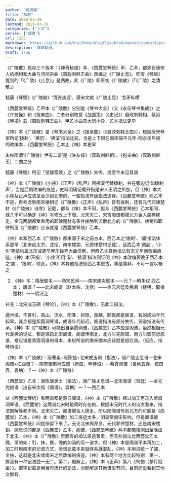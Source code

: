 ```yaml
---
author: "柯棋瀚"
title: "解航"
date: 2020-03-29
lastmod: 2020-03-29
categories: ["人文"]
series: ["讀書"]
url: /225
markdown: 'https://github.com/kujihhoe/blogflex/blob/master/content/post/225論自由.md'
description: '草草翻過。'
draft: true
---
```


《广陵散》现存三个版本：《神奇秘谱》本、《西麓堂琴统》甲、乙本，都源自唐宋人依据相和大曲与河间杂曲《聂政刺韩王曲》改编之《广陵止息》。嵇康《琴赋》提到的「《广陵》《止息》」是两曲，此《广陵》即原初《广陵散》（「《广陵》之清散」）

嵇康《琴赋》《广陵散》‘清雅淡远’，唐宋文献《广陵止息》‘戈矛纵横’

《西麓堂琴统》乙甲本《广陵散》分别是《琴书大全》（又《永乐琴书集成》）之《许友操》和《报亲曲》，二者分别取意《战国策》（《史记》）聂政刺韩相、蔡邕《琴操》载《聂政刺韩王曲》，甲乙本曲意大同小异，乙本指法更早

《神》本《广陵散》是《琴书大全》之《报亲曲》（《聂政刺韩王曲》），根据唐宋琴家所记‘拨剌’、‘拂历’、‘拂滚’指法比较，当是上下限在南宋端平元年-明永乐年间的改编本，《西麓堂琴统》乙本比《神》本更早

朱权所谓‘《广陵散》世有二谱’是《许友操》（聂政刺韩相）、《抱亲曲》（聂政刺韩王）二曲之分

嵇康《琴赋》所记「惩躁雪烦」之《广陵散》失传，或至今未见其谱


《神》本《广陵散》《小序》《正声》《乱声》用拂滚代替拨剌，并在旁边记‘如拨剌声’，当是后期改编的痕迹，史料明确记载开指是宋人王明之所加，但《神》本大小序及正声应该是至少到北宋的，一些指法有唐指法遗存。《西麓堂琴统》则乙本不是，再考虑到南宋楼钥记《广陵散》《正声》《乱声》皆有拨剌，还有元代耶律楚材《《广陵散》诗序》记载，都与《神》本不同，但与《西麓堂琴统》乙本相同，就几乎可以确定《神》本修改上下限。北宋灭亡，宋宫阁谱都被北方金人席卷掳走，金元两朝都受重用的耶律楚材有条件接触到流散北方的《广陵散》。楼钥和耶律所见《广陵散》应该就是《西麓堂琴统》乙本。

《神》本和西乙本《广陵散》都来源于宋之前古本，西乙本之‘拨剌’、‘蠲’指法体系更早（北宋赵太宗、沈括、南宋楼钥、元耶律楚材记载），且西乙本‘调品’、‘小引’等结构属北宋或更早琴乐操弄大曲惯例，但西乙本其他指法有宋元年间改编痕迹，《神》本‘开指’、‘小序’所用‘涓’、‘拂滚’指法则证明《神》本改编要晚于西乙本之‘蠲’、‘拨剌’，除此，《神》本其他指法较西乙本更古，孰是孰非，不可一言以概之

2.  《神》本：隋唐御本——两宋民间——南宋建炎御本——元？—明朱权
      西乙本： 唐谱？——北宋阁谱（赵太宗、沈括）——金元宫廷及民间（楼钥、耶律楚材）——明汪芝


补充：北宋成玉磵《琴论》，《神》本《广陵散》，无此二指法。


遁世操，华胥引，高山，流水，阳春，招隐，获麟，颐真都是阁谱，有的成曲年代较早。其余都是紫霞洞琴谱，成谱年代较迟。阁谱指法有部分失传，洞谱指法有传承。《神》本《广陵散》可能出自紫霞洞谱，《西麓堂》乙本应是阁谱，当然根据元代袁桷的说法，都是源自北宋阁谱。阁谱传南北，北方叫完颜谱，南方叫御前袛应谱，袛应谱是紫霞洞谱的母本，朱权所说的南宋御本应该就是袛应谱。（袛应，指琴待诏）

《神》本《广陵散》：唐曹柔+唐陈拙+北宋成玉磵（指法），唐广陵止息谱—北宋阁谱+江西谱？—南宋御前袛应谱（袛应，琴待诏）—紫霞洞谱（含蔡五弄、嵇四弄，袁桷）？—《神》本《广陵散》

《西麓堂》乙本：唐陈康居士（指法），唐广陵止息谱—北宋阁谱（宫廷）—金元完颜谱（出自宋太祖《阁谱》，袁桷）—？—西乙本


从《西麓堂琴统》看两谱都是源自阁谱，《神》本《广陵散》经过加工再录入紫霞洞琴谱。《西麓堂》这两谱北宋时是同时存在的，根据宋元时代人的诗文看来，指法题解等都不同。北宋灭亡，阁谱被金人掳走，所以随阁谱传到北方的可能是《西麓堂》乙本，《神》本《广陵散》加工痕迹太多，明显受南宋影响，但是阁谱被《西麓堂琴统》间接保留下来了。无论北宋周邦彦，元代耶律楚材，还是南宋楼钥，感觉说的都是《西麓堂》乙本，阁谱，《西麓堂琴统》两本都能推测出至晚出于北宋。《神》本《广陵散》里面有的指法直追曹柔，但有些指法比西麓堂乙本晚，早的如：引，抹，换，晚的如涓的另一谱字。但《神》本是阁谱甲本再加工，加工时用南宋的记谱方式，唐谱记载本来就体系就混乱，《神》本用涓统一了蠲，全扶，这就是北宋或南宋之后改编的痕迹。《神》本有两个地方比较特别：第一，拂滚有一种记法独一无二。第二，题解上，《神》本《正声》第八《徇物（移灯就坐）》。谱字记载是用当时流行的记法，而题解是其他谱没有的，目前还没看到其他文献有。